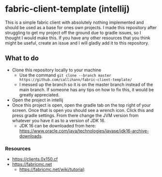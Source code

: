 # fabric-client-template (intellij)
This is a simple fabric client with absolutely nothing implemented and should be used as a base for ones own projects. I made this repository after struggling to get my project off the ground due to gradle issues, so I thought I would make this. If you have any other resources that you think might be useful, create an issue and I will gladly add it to this repository.

## What to do
- Clone this repository locally to your machine
  - Use the command `git clone --branch master https://github.com/callihann/fabric-client-template/`
  - I messed up the branch so it is on the master branch instead of the main branch. If someone has any tips on how to fix this, it would be greatly appreciated.
- Open the project in intellij
- Once this project is open, open the gradle tab on the top right of your screen. Once that is open you should see a wrench icon. Click this and press gradle settings. From there change the JVM version from whatever you have it as to a version of JDK 16.
  - JDK 16 can be downloaded from here: https://www.oracle.com/java/technologies/javase/jdk16-archive-downloads.
 
### Resources
- https://clients.0x150.cf
- https://fabricmc.net
    - https://fabricmc.net/wiki/tutorial:
